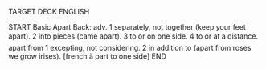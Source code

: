 TARGET DECK
ENGLISH

START
Basic
Apart
Back: adv. 1 separately, not together (keep your feet apart). 2 into pieces (came apart). 3 to or on one side. 4 to or at a distance.  apart from 1 excepting, not considering. 2 in addition to (apart from roses we grow irises). [french à part to one side]
END
